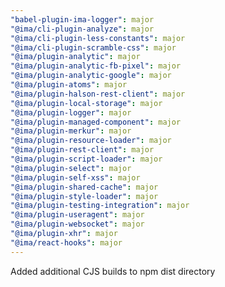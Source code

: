 ```yaml
---
"babel-plugin-ima-logger": major
"@ima/cli-plugin-analyze": major
"@ima/cli-plugin-less-constants": major
"@ima/cli-plugin-scramble-css": major
"@ima/plugin-analytic": major
"@ima/plugin-analytic-fb-pixel": major
"@ima/plugin-analytic-google": major
"@ima/plugin-atoms": major
"@ima/plugin-halson-rest-client": major
"@ima/plugin-local-storage": major
"@ima/plugin-logger": major
"@ima/plugin-managed-component": major
"@ima/plugin-merkur": major
"@ima/plugin-resource-loader": major
"@ima/plugin-rest-client": major
"@ima/plugin-script-loader": major
"@ima/plugin-select": major
"@ima/plugin-self-xss": major
"@ima/plugin-shared-cache": major
"@ima/plugin-style-loader": major
"@ima/plugin-testing-integration": major
"@ima/plugin-useragent": major
"@ima/plugin-websocket": major
"@ima/plugin-xhr": major
"@ima/react-hooks": major
---
```


Added additional CJS builds to npm dist directory
